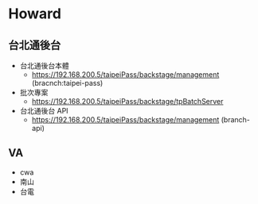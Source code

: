 # Howard

## 台北通後台

- 台北通後台本體
  - https://192.168.200.5/taipeiPass/backstage/management (bracnch:taipei-pass)
- 批次專案
  - https://192.168.200.5/taipeiPass/backstage/tpBatchServer
- 台北通後台 API
  - https://192.168.200.5/taipeiPass/backstage/management (branch-api)

## VA

- cwa
- 南山
- 台電
